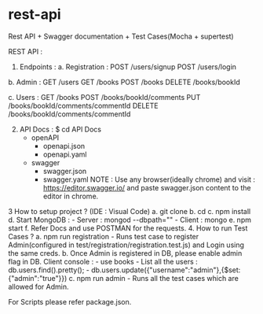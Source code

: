 # rest-api
Rest API + Swagger documentation + Test Cases(Mocha + supertest)

REST API :

1. Endpoints :
 a. Registration :
	POST /users/signup
	POST /users/login

 b. Admin : 
	GET    /users
	GET	   /books
	POST   /books
	DELETE /books/bookId

c. Users : 
	GET    /books
	POST   /books/bookId/comments
	PUT    /books/bookId/comments/commentId
	DELETE /books/bookId/comments/commentId

2. API Docs : 
	$ cd API Docs
	 - openAPI
		- openapi.json
		- openapi.yaml
	 - swagger
		- swagger.json
		- swagger.yaml
NOTE : Use any browser(ideally chrome) and visit : https://editor.swagger.io/ and paste swagger.json content to the editor in chrome.

 3 How to setup project ? (IDE : Visual Code)
	a. git clone <repository>
	b. cd <repository>
	c. npm install
	d. Start MongoDB : 
	 - Server : mongod --dbpath="<path for DB>"
	 - Client : mongo
	e. npm start
	f. Refer Docs and use POSTMAN for the requests. 
 4. How to run Test Cases ?
 	a. npm run registration
 		- Runs test case to register Admin(configured in test/registration/registration.test.js) and Login using the same creds.
b. Once Admin is registered in DB, please enable admin flag in DB.
	Client console : 
	 - use books
	 - List all the users : db.users.find().pretty();
	 - db.users.update({"username":"admin"},{$set:{"admin":"true"}})
c. npm run admin
	 - Runs all the test cases which are allowed for Admin.
 
For Scripts please refer package.json.

